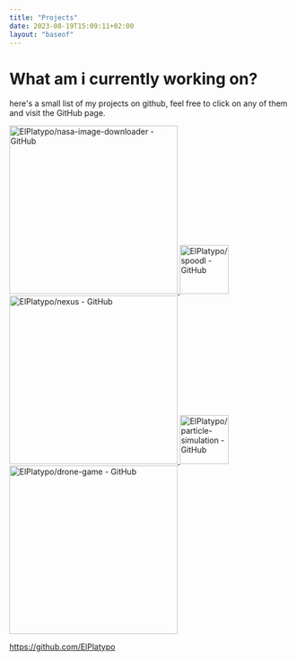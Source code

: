 ```yaml
---
title: "Projects"
date: 2023-08-19T15:09:11+02:00
layout: "baseof"
---
```



# What am i currently working on?

here's a small list of my projects on github, feel free to click on any of them and visit the GitHub page. 

<a href="https://github.com/ElPlatypo/nasa-image-downloader">
  <img src="/images/nasa-image-downloader.png" alt="ElPlatypo/nasa-image-downloader - GitHub" width="300">
</a>

<a href="https://github.com/ElPlatypo/spoodl">
  <img src="/images/spoodl.png" alt="ElPlatypo/spoodl - GitHub" height="87">
</a>

<a href="https://github.com/ElPlatypo/nexus">
  <img src="/images/nexus.png" alt="ElPlatypo/nexus - GitHub" width="300">
</a>

<a href="https://github.com/ElPlatypo/particle-simulation">
  <img src="/images/particle-simulation.png" alt="ElPlatypo/particle-simulation - GitHub" height="87">
</a>

<a href="https://github.com/ElPlatypo/drone-game">
  <img src="/images/drone-game.png" alt="ElPlatypo/drone-game - GitHub" width="300">
</a>

https://github.com/ElPlatypo
